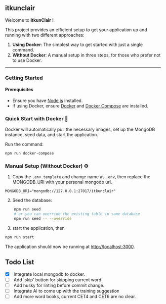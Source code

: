 ## itkunclair
Welcome to **itkunClair** ! 

This project provides an efficient setup to get your application up and running with two different approaches:

1. **Using Docker**: The simplest way to get started with just a single command.
2. **Without Docker**: A manual setup in three steps, for those who prefer not to use Docker.

<hr />

### Getting Started
#### Prerequisites
* Ensure you have [Node.js](https://nodejs.org/en) installed.
* If using Docker, ensure [Docker](https://www.docker.com/) and [Docker Compose](https://docs.docker.com/compose/install/) are installed.


### Quick Start with Docker 🐳
Docker will automatically pull the necessary images, set up the MongoDB instance, seed data, and start the application.

Run the command: 
```bash 
npm run docker-compose
```


### Manual Setup (Without Docker) ⚙️

1. Copy the `.env.template` and change name as `.env`, then replace the MONGODB_URI with your personal mongodb url.

```dotenv
MONGODB_URI="mongodb://127.0.0.1:27017/itkunclair"
```

2. Seed the database:
```bash
    npm run seed
    # or you can override the existing table in same database
    npm run seed -- --override
```

3. start the application, then 
```bash
npm run start
```

The application should now be running at [http://localhost:3000](http://localhost:3000).


## Todo List

- [x] &nbsp;Integrate local mongodb to docker. </br>
- [ ] &nbsp;Add 'skip' button for skipping current word </br>
- [ ] &nbsp;Add husky for linting before commit change. </br>
- [ ] &nbsp;Integrate AI to come up with the training suggestion</br>
- [ ] &nbsp;Add more word books, current CET4 and CET6 are no clear.</br>
